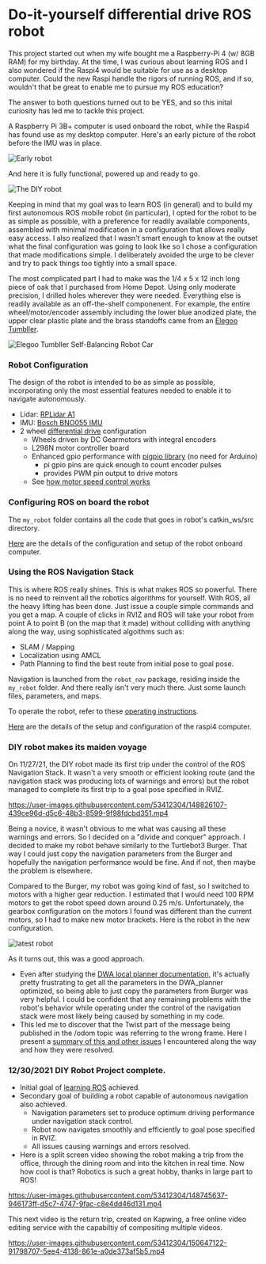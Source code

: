 # Do-it-yourself differential drive ROS robot
This project started out when my wife bought me a Raspberry-Pi 4 (w/ 8GB RAM) for my birthday.
At the time, I was curious about learning ROS and I also wondered if the Raspi4
would be suitable for use as a desktop computer. Could the new Raspi handle the
rigors of running ROS, and if so, wouldn't that be great to enable me to pursue my ROS education?

The answer to both questions turned out to be YES, and so this inital curiosity has led me to tackle this project.

A Raspberry Pi 3B+ computer is used onboard the robot, while
the Raspi4 has found use as my desktop computer. Here's an early picture of the robot before the IMU was in place.

![Early robot](images/early-robot.jpg)

And here it is fully functional, powered up and ready to go.

![The DIY robot](images/robot.jpg)

Keeping in mind that my goal was to learn ROS (in general) and to build my first autonomous ROS mobile robot (in particular), I opted for the robot to be as simple as possible, with a preference for readily available components, assembled with minimal modification in a configuration that allows really easy access. I also realized that I wasn't smart enough to know at the outset what the final configuration was going to look like so I chose a configuration that made modifications simple. I deliberately avoided the urge to be clever and try to pack things too tightly into a small space.

The most complicated part I had to make was the 1/4 x 5 x 12 inch long piece of oak that I purchased from Home Depot. Using only moderate precision, I drilled holes wherever they were needed. Everything else is readily available as an off-the-shelf componenent. For example, the entire wheel/motor/encoder assembly including the lower blue anodized plate, the upper clear plastic plate and the brass standoffs came from an [Elegoo Tumbller](https://www.amazon.com/dp/B07QWJH77V?psc=1&ref=ppx_yo2_dt_b_product_details).

![Elegoo Tumbller Self-Balancing Robot Car](images/elegoo-tumbller.jpg)

### Robot Configuration
The design of the robot is intended to be as simple as possible, incorporating only the most essential features needed to enable it to navigate autonomously.
* Lidar: [RPLidar A1](http://wiki.ros.org/rplidar)
* IMU: [Bosch BNO055 IMU](http://wiki.ros.org/ros_imu_bno055)
* 2 wheel [differential drive](docs/differential-drive.md) configuration
    * Wheels driven by DC Gearmotors with integral encoders
    * L298N motor controller board
    * Enhanced gpio performance with [pigpio library](http://abyz.me.uk/rpi/pigpio/python.html) (no need for Arduino)
        * pi gpio pins are quick enough to count encoder pulses
        * provides PWM pin output to drive motors
    * See [how motor speed control works](docs/motor-speed-control.md)

### Configuring ROS on board the robot
The `my_robot` folder contains all the code that goes in robot's catkin_ws/src directory.

[Here](docs/setup-2nd-computer.md) are the details of the configuration and setup of the robot onboard computer.


### Using the ROS Navigation Stack
This is where ROS really shines. This is what makes ROS so powerful. There is no need to reinvent all the robotics algorithms for yourself. With ROS, all the heavy lifting has been done. Just issue a couple simple commands and you get a map. A couple of clicks in RVIZ and ROS will take your robot from point A to point B (on the map that it made) without colliding with anything along the way, using sophisticated algoithms such as:
* SLAM / Mapping
* Localization using AMCL
* Path Planning to find the best route from initial pose to goal pose.

Navigation is launched from the `robot_nav` package, residing inside the `my_robot` folder. And there really isn't very much there. Just some launch files, parameters, and maps.

To operate the robot, refer to these [operating instructions](docs/operate-robot.md).

[Here](docs/ubuntu-install.md) are the details of the setup and configuration of the raspi4 computer.

### DIY robot makes its maiden voyage
On 11/27/21, the DIY robot made its first trip under the control of the ROS Navigation Stack. It wasn't a very smooth or efficient looking route (and the navigation stack was producing lots of warnings and errors) but the robot managed to complete its first trip to a goal pose specified in RVIZ.

https://user-images.githubusercontent.com/53412304/148826107-439ce96d-d5c6-48b3-8599-9f98fdcbd351.mp4

Being a novice, it wasn't obvious to me what was causing all these warnings and errors. So I decided on a "divide and conquer" approach. I decided to make my robot behave similarly to the Turtlebot3 Burger. That way I could just copy the navigation parameters from the Burger and hopefully the navigation performance would be fine. And if not, then maybe the problem is elsewhere.

Compared to the Burger, my robot was going kind of fast, so I switched to motors with a higher gear reduction. I estimated that I would need 100 RPM motors to get the robot speed down around 0.25 m/s. Unfortunately, the gearbox configuration on the motors I found was different than the current motors, so I had to make new motor brackets. Here is the robot in the new configuration.

![latest robot](images/latest-robot.jpg)

As it turns out, this was a good approach.
* Even after studying the [DWA local planner documentation](http://wiki.ros.org/dwa_local_planner), it's actually pretty frustrating to get all the parameters in the DWA_planner optimized, so being able to just copy the parameters from Burger was very helpful. I could be confident that any remaining problems with the robot's behavior while operating under the control of the navigation stack were most likely being caused by something in my code.
* This led me to discover that the Twist part of the message being published in the /odom topic was referring to the wrong frame. Here I present a [summary of this and other issues](docs/sticky-spots.md) I encountered along the way and how they were resolved.

### 12/30/2021 DIY Robot Project complete.

* Initial goal of [learning ROS](docs/learning-ROS.md) achieved.
* Secondary goal of building a robot capable of autonomous navigation also achieved.
    * Navigation parameters set to produce optimum driving performance under navigation stack control.
    * Robot now navigates smoothly and efficiently to goal pose specified in RVIZ.
    * All issues causing warnings and errors resolved.
* Here is a split screen video showing the robot making a trip from the office, through the dining room and into the kitchen in real time. Now how cool is that? Robotics is such a great hobby, thanks in large part to ROS!

https://user-images.githubusercontent.com/53412304/148745637-946173ff-d5c7-4747-9fac-c8e4dd46d131.mp4

This next video is the return trip, created on Kapwing, a free online video editing service with the capabiltiy of compositing multiple videos.

https://user-images.githubusercontent.com/53412304/150647122-91798707-5ee4-4138-861e-a0de373af5b5.mp4
